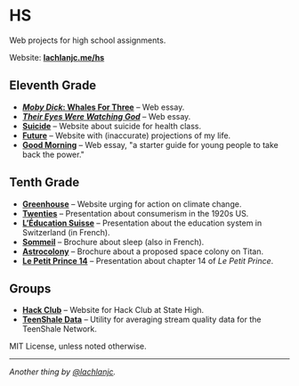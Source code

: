 # HS

Web projects for high school assignments.

Website: [**lachlanjc.me/hs**](https://lachlanjc.me/hs)

## Eleventh Grade
- [***Moby Dick*: Whales For Three**](https://lachlanjc.me/hs/moby-dick) – Web essay.
- [***Their Eyes Were Watching God***](https://lachlanjc.me/hs/watching-god) – Web essay.
- [**Suicide**](https://lachlanjc.me/hs/suicide) – Website about suicide for health class.
- [**Future**](https://lachlanjc-future.now.sh/) – Website with (inaccurate) projections of my life.
- [**Good Morning**](https://lachlanjc-synthesis.now.sh) – Web essay, "a starter guide for young people to take back the power."

## Tenth Grade
- [**Greenhouse**](https://greenhouse.now.sh/) – Website urging for action on climate change.
- [**Twenties**](https://twenties.now.sh/) – Presentation about consumerism in the 1920s US.
- [**L’Éducation Suisse**](https://swiss-edu.now.sh/) – Presentation about the education system in Switzerland (in French).
- [**Sommeil**](https://sommeil.now.sh/) – Brochure about sleep (also in French).
- [**Astrocolony**](https://lachlanjc.me/hs/astrocolony/site) – Brochure about a proposed space colony on Titan.
- [**Le Petit Prince 14**](https://petit-prince-14.now.sh/) – Presentation about chapter 14 of _Le Petit Prince_.

## Groups
- [**Hack Club**](https://statehigh.hackclub.com/) – Website for Hack Club at State High.
- [**TeenShale Data**](https://teenshaledata.lachlanjc.me/) – Utility for averaging stream quality data for the TeenShale Network.

MIT License, unless noted otherwise.

___

*Another thing by [@lachlanjc](https://twitter.com/lachlanjc).*
